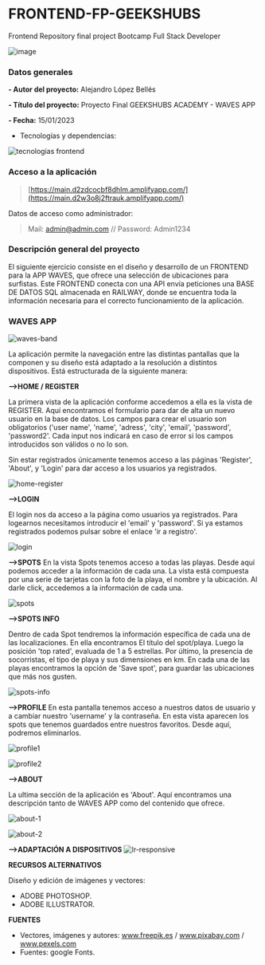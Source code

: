 # FRONTEND-FP-GEEKSHUBS
Frontend Repository final project Bootcamp Full Stack Developer

![image](https://user-images.githubusercontent.com/113507322/205169800-ae8aeff3-2afc-467c-8c53-6c1637671770.png)

### Datos generales

**- Autor del proyecto:** Alejandro López Bellés

**- Título del proyecto:** Proyecto Final GEEKSHUBS ACADEMY - WAVES APP

**- Fecha:** 15/01/2023

- Tecnologías y dependencias: 

![tecnologias frontend](https://user-images.githubusercontent.com/113507322/212434438-c2da5f9a-07d0-4e16-b6eb-60bae0525eb0.jpg)


 ### Acceso a la aplicación

> [https://main.d2zdcocbf8dhlm.amplifyapp.com/](https://main.d2w3o8j2ftrauk.amplifyapp.com/)

Datos de acceso como administrador: 

> Mail: admin@admin.com // Password: Admin1234

 ### Descripción general del proyecto 

El siguiente ejercicio consiste en el diseño y desarrollo de un FRONTEND para la APP WAVES, que ofrece una selección de ubicaciones para surfistas. Este FRONTEND conecta con una API envía peticiones una BASE DE DATOS SQL almacenada en RAILWAY, donde se encuentra toda la información necesaria para el correcto funcionamiento de la aplicación.


 ###  WAVES APP
 ![waves-band](https://user-images.githubusercontent.com/113507322/212435385-f1d34478-5473-4f50-8172-2cc849e3b65e.png)
 

La aplicación permite la navegación entre las distintas pantallas que la componen y su diseño está adaptado a la resolución a distintos dispositivos. Está estructurada de la siguiente manera:
 
 
**-->HOME / REGISTER** 

La primera vista de la aplicación conforme accedemos a ella es la vista de REGISTER. Aquí encontramos el formulario para dar de alta un nuevo usuario en la base de datos. Los campos para crear el usuario son obligatorios ('user name', 'name', 'adress', 'city', 'email', 'password', 'password2'. Cada input nos indicará en caso de error si los campos introducidos son válidos o no lo son. 

Sin estar registrados únicamente tenemos acceso a las páginas 'Register', 'About', y 'Login'  para dar acceso a los usuarios ya registrados. 


![home-register](https://user-images.githubusercontent.com/113507322/212437266-e13e9834-0d77-45b6-bd1c-0c2e0e5e68c2.png)

**-->LOGIN**

El login nos da acceso a la página como usuarios ya registrados. Para logearnos necesitamos introducir el 'email' y 'password'. Si ya estamos registrados podemos pulsar sobre el enlace 'ir a registro'.

![login](https://user-images.githubusercontent.com/113507322/212439311-8009d9db-7cc9-4df1-9c84-d7636349f63f.png)

**-->SPOTS**
En la vista Spots tenemos acceso a todas las playas. Desde aquí podemos acceder a la información de cada una. 
La vista está compuesta por una serie de tarjetas con la foto de la playa, el nombre y la ubicación. Al darle click, accedemos a la información de cada una. 

![spots](https://user-images.githubusercontent.com/113507322/212490938-6e88097e-0ff9-4373-ac85-84365e02590e.png)

**-->SPOTS INFO**

Dentro de cada Spot tendremos la información específica de cada una de las localizaciones. En ella encontramos El título del spot/playa. Luego la posición 'top rated', evaluada de 1 a 5 estrellas. Por último, la presencia de socorristas, el tipo de playa y sus dimensiones en km. 
En cada una de las playas encontramos la opción de 'Save spot', para guardar las ubicaciones que más nos gusten. 

![spots-info](https://user-images.githubusercontent.com/113507322/212490974-9e2fe0b4-72ec-4647-9aa2-d83bf81cff91.png)

**-->PROFILE**
En esta pantalla tenemos acceso a nuestros datos de usuario y a cambiar nuestro 'username' y la contraseña. En esta vista aparecen los spots que tenemos guardados entre nuestros favoritos. Desde aquí, podremos eliminarlos. 


![profile1](https://user-images.githubusercontent.com/113507322/214158951-09d1fb92-9b46-4cc9-94df-11729c075be8.png)

![profile2](https://user-images.githubusercontent.com/113507322/214158983-118c1f08-87d4-4168-85d2-6f27e0413c0f.png)


**-->ABOUT**

La ultima sección de la aplicación es 'About'. Aquí encontramos una descripción tanto de WAVES APP como del contenido que ofrece. 

![about-1](https://user-images.githubusercontent.com/113507322/212490863-997c51d1-efdb-470d-b102-5d3cc2449c29.png)

![about-2](https://user-images.githubusercontent.com/113507322/212439727-0c868d11-aa23-4372-8d01-30cb5d2ae469.png)



**-->ADAPTACIÓN A DISPOSITIVOS**
![lr-responsive](https://user-images.githubusercontent.com/113507322/212500200-0a8cdc33-d854-4c6a-9a4f-5adf259009a7.png)


**RECURSOS ALTERNATIVOS**

Diseño y edición de imágenes y vectores:
  - ADOBE PHOTOSHOP.
  - ADOBE ILLUSTRATOR. 

**FUENTES**

- Vectores, imágenes y autores: www.freepik.es / www.pixabay.com / www.pexels.com
- Fuentes: google Fonts. 


 

 

